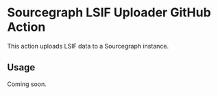 # Sourcegraph LSIF Uploader GitHub Action

This action uploads LSIF data to a Sourcegraph instance.

## Usage

Coming soon.
